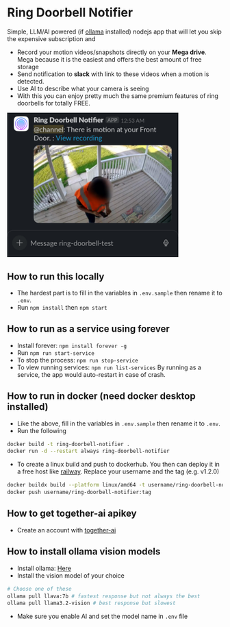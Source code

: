 # Ring Doorbell Notifier
Simple, LLM/AI powered (if [ollama](https://ollama.com) installed) nodejs app that will let you skip the expensive subscription and 
- Record your motion videos/snapshots directly on your **Mega drive**. Mega because it is the easiest and offers the best amount of free storage
- Send notification to **slack** with link to these videos when a motion is detected.
- Use AI to describe what your camera is seeing
- With this you can enjoy pretty much the same premium features of ring doorbells for totally FREE.
<img src="./docs/imgs/slack-notif.jpeg" alt="notif" width="400"/>

## How to run this locally
- The hardest part is to fill in the variables in `.env.sample` then rename it to `.env`.
- Run `npm install` then `npm start`

## How to run as a service using forever
- Install forever: `npm install forever -g`
- Run `npm run start-service`
- To stop the process: `npm run stop-service`
- To view running services: `npm run list-services`
By running as a service, the app would auto-restart in case of crash.

## How to run in docker (need docker desktop installed)
- Like the above, fill in the variables in `.env.sample` then rename it to `.env`.
- Run the following
```sh
docker build -t ring-doorbell-notifier .
docker run -d --restart always ring-doorbell-notifier 
```
- To create a linux build and push to dockerhub. You then can deploy it in a free host like [railway](https://railway.app/dashboard). Replace your username and the tag (e.g. v1.2.0)
```sh
docker buildx build --platform linux/amd64 -t username/ring-doorbell-notifier:tag .
docker push username/ring-doorbell-notifier:tag
```

## How to get together-ai apikey
- Create an account with [together-ai](https://api.together.ai)

## How to install ollama vision models
- Install ollama: [Here](https://ollama.com/download/mac)
- Install the vision model of your choice
```sh
# Choose one of these
ollama pull llava:7b # fastest response but not always the best
ollama pull llama3.2-vision # best response but slowest
```
- Make sure you enable AI and set the model name in `.env` file
